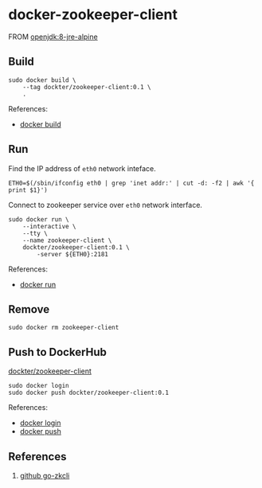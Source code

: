 # docker-zookeeper-client

FROM [openjdk:8-jre-alpine](https://github.com/docker-library/openjdk/blob/master/8-jre/Dockerfile)

## Build

```console
sudo docker build \
    --tag dockter/zookeeper-client:0.1 \
    .
```

References:

- [docker build](https://docs.docker.com/edge/engine/reference/commandline/build/)

## Run

Find the IP address of `eth0` network inteface.

```console
ETH0=$(/sbin/ifconfig eth0 | grep 'inet addr:' | cut -d: -f2 | awk '{ print $1}')
```

Connect to zookeeper service over `eth0` network interface.

```console
sudo docker run \
    --interactive \
    --tty \
    --name zookeeper-client \
    dockter/zookeeper-client:0.1 \
        -server ${ETH0}:2181
```

References:

- [docker run](https://docs.docker.com/edge/engine/reference/commandline/run/)

## Remove

```console
sudo docker rm zookeeper-client
```

## Push to DockerHub

[dockter/zookeeper-client](https://hub.docker.com/r/dockter/zookeeper-client/)

```console
sudo docker login
sudo docker push dockter/zookeeper-client:0.1
```

References:

- [docker login](https://docs.docker.com/edge/engine/reference/commandline/login/)
- [docker push](https://docs.docker.com/edge/engine/reference/commandline/push/)


## References

1. [github go-zkcli](https://github.com/go-zkcli/zkcli)